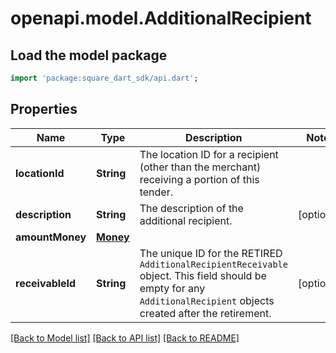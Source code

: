 # openapi.model.AdditionalRecipient

## Load the model package
```dart
import 'package:square_dart_sdk/api.dart';
```

## Properties
Name | Type | Description | Notes
------------ | ------------- | ------------- | -------------
**locationId** | **String** | The location ID for a recipient (other than the merchant) receiving a portion of this tender. | 
**description** | **String** | The description of the additional recipient. | [optional] 
**amountMoney** | [**Money**](Money.md) |  | 
**receivableId** | **String** | The unique ID for the RETIRED `AdditionalRecipientReceivable` object. This field should be empty for any `AdditionalRecipient` objects created after the retirement. | [optional] 

[[Back to Model list]](../README.md#documentation-for-models) [[Back to API list]](../README.md#documentation-for-api-endpoints) [[Back to README]](../README.md)


